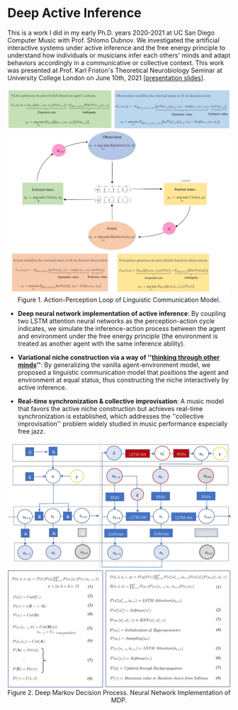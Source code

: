 # Deep Active Inference

This is a work I did in my early Ph.D. years 2020-2021 at UC San Diego Computer Music with Prof. Shlomo Dubnov. We investigated the artificial interactive systems under active inference and the free energy principle to understand how individuals or musicians infer each others' minds and adapt behaviors accordingly in a communicative or collective context. This work was presented at Prof. Karl Friston's Theoretical Neurobiology Seminar at University College London on June 10th, 2021 [[presentation slides](https://drive.google.com/file/d/1W5Op0P_I2fS078E3L6AGVdwaEGdfBgca/view?usp=drive_link)].

<img src="Pictures/Communication model.jpg" style="width:800px">
<caption><center> Figure 1. Action-Perception Loop of Linguistic Communication Model. </center></caption>

- **Deep neural network implementation of active inference**: By coupling two LSTM attention neural networks as the perception-action cycle indicates, we simulate the inference-action process between the agent and environment under the free energy principle (the environment is treated as another agent with the same inference ability).
    
- **Variational niche construction via a way of ''[thinking through other minds](https://sandervandecruys.be/pdf/2020_VandeCruysHeylighenBBS_Dark_side.pdf)''**: By generalizing the vanilla agent-environment model, we proposed a linguistic communication model that positions the agent and environment at equal status, thus constructing the niche interactively by active inference.

- **Real-time synchronization \& collective improvisation**: A music model that favors the active niche construction but achieves real-time synchronization is established, which addresses the ''collective improvisation'' problem widely studied in music performance especially free jazz.

<img src="Pictures/graph_1.jpg" style="width:800px">
<img src="Pictures/graph_2.jpg" style="width:800px">
<caption><center> Figure 2. Deep Markov Decision Process. Neural Network Implementation of MDP. </center></caption>
